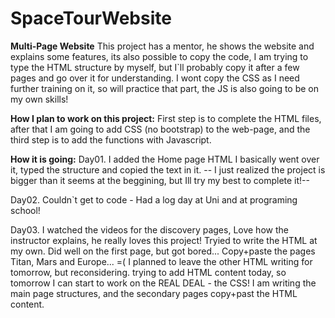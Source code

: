 # SpaceTourWebsite

**Multi-Page Website**
This project has a mentor, he shows the website and explains some features, its also possible to copy the code, I am trying to type the HTML structure by myself, but I`ll probably copy it after a few pages and go over it for understanding. I wont copy the CSS as I need further training on it, so will practice that part, the JS is also going to be on my own skills!

**How I plan to work on this project:**
First step is to complete the HTML files, after that I am going to add CSS (no bootstrap) to the web-page, and the third step is to add the functions with Javascript.

**How it is going:**
Day01. I added the Home page HTML I basically went over it, typed the structure and copied the text in it.
-- I just realized the project is bigger than it seems at the beggining, but Ill try my best to complete it!--

Day02. Couldn`t get to code - Had a log day at Uni and at programing school!

Day03. I watched the videos for the discovery pages, Love how the instructor explains, he really loves this project! Tryied to write the HTML at my own. Did well on the first page, but got bored... Copy+paste the pages Titan, Mars and Europe... =(
I planned to leave the other HTML writing for tomorrow, but reconsidering. trying to add HTML content today, so tomorrow I can start to work on the REAL DEAL - the CSS!
I am writing the main page structures, and the secondary pages copy+past the HTML content.
